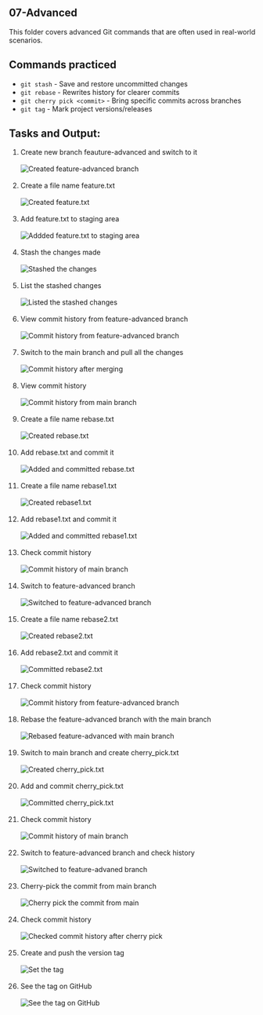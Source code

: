 ## 07-Advanced

This folder covers advanced Git commands that are often used in real-world scenarios.

## Commands practiced

- `git stash` - Save and restore uncommitted changes
- `git rebase` - Rewrites history for clearer commits
- `git cherry pick <commit>` - Bring specific commits across branches
- `git tag` - Mark project versions/releases


## Tasks and Output:

<ol>
<li> Create new branch feauture-advanced and switch to it </li> <br>
<img alt="Created feature-advanced branch" src="/07-advanced/screenshots/created feature-advanced branch.png"> <br> <br>

<li> Create a file name feature.txt  </li> <br>
<img alt="Created feature.txt" src="/07-advanced/screenshots/created feature.txt.png"> <br> <br>

<li> Add feature.txt to staging area </li> <br>
<img alt="Addded feature.txt to staging area" src="/07-advanced/screenshots/added feature.txt.png"> <br> <br>

<li> Stash the changes made </li> <br>
<img alt="Stashed the changes" src="/07-advanced/screenshots/stashed the changes.png"> <br> <br>

<li> List the stashed changes </li> <br>
<img alt="Listed the stashed changes" src="/07-advanced/screenshots/listed the stashed changes.png"> <br> <br>

<li> View commit history from feature-advanced branch </li> <br>
<img alt="Commit history from feature-advanced branch" src="/07-advanced/screenshots/commit history from feature-advanced.png/"> <br> <br>

<li> Switch to the main branch and pull all the changes </li> <br>
<img alt="Commit history after merging" src="/07-advanced/screenshots/switched to main and pull latest.png"> <br> <br>

<li> View commit history </li> <br>
<img alt="Commit history from main branch" src="/07-advanced/screenshots/commit history from main.png"> <br> <br>

<li> Create a file name rebase.txt </li> <br>
<img alt="Created rebase.txt" src="/07-advanced/screenshots/created rebase.txt.png"> <br> <br>

<li> Add rebase.txt and commit it </li> <br>
<img alt="Added and committed rebase.txt" src="/07-advanced/screenshots/added and committed rebase.txt.png"> <br> <br>

<li> Create a file name rebase1.txt </li> <br>
<img alt="Created rebase1.txt" src="/07-advanced/screenshots/created rebase1.txt.png"> <br> <br>

<li> Add rebase1.txt and commit it </li> <br>
<img alt="Added and committed rebase1.txt" src="/07-advanced/screenshots/added and committed rebase1.txt.png"> <br> <br>

<li> Check commit history </li> <br>
<img alt="Commit history of main branch" src="/07-advanced/screenshots/commit history of main.png"> <br> <br>

<li> Switch to feature-advanced branch </li> <br>
<img alt="Switched to feature-advanced branch" src="/07-advanced/screenshots/switched to feature-advanced branch.png"> <br> <br>

<li> Create a file name rebase2.txt </li> <br>
<img alt="Created rebase2.txt" src="/07-advanced/screenshots/created rebase2.txt.png"> <br> <br>

<li> Add rebase2.txt and commit it </li> <br>
<img alt="Committed rebase2.txt" src="/07-advanced/screenshots/added and committed rebase2.txt.png"> <br> <br>

<li> Check commit history </li> <br>
<img alt="Commit history from feature-advanced branch" src="/07-advanced/screenshots/commit history from feature-advanced branch.png"> <br> <br>

<li> Rebase the feature-advanced branch with the main branch </li> <br>
<img alt="Rebased feature-advanced with main branch" src="/07-advanced/screenshots/rebased feature-advanced with main branch.png"> <br> <br>

<li> Switch to main branch and create cherry_pick.txt </li> <br>
<img alt="Created cherry_pick.txt" src="/07-advanced/screenshots/created cherry_pick.txt.png"> <br> <br>

<li> Add and commit cherry_pick.txt </li> <br>
<img alt="Committed cherry_pick.txt" src="/07-advanced/screenshots/added and committed cherry_pick.txt.png"> <br> <br>

<li> Check commit history </li> <br>
<img alt="Commit history of main branch" src="/07-advanced/screenshots/commit history from main branch.png"> <br> <br>

<li> Switch to feature-advanced branch and check history </li> <br>
<img alt="Switched to feature-advaned branch" src="/07-advanced/screenshots/switched to feature-advanced branch and checked history.png"> <br> <br>

<li> Cherry-pick the commit from main branch </li> <br>
<img alt="Cherry pick the commit from main" src="/07-advanced/screenshots/cherry-pick the commit from main.png"> <br> <br>

<li> Check commit history </li> <br>
<img alt="Checked commit history after cherry pick" src="/07-advanced/screenshots/commit history after cherry pick.png"> <br> <br>

<li> Create and push the version tag </li> <br>
<img alt="Set the tag" src="/07-advanced/screenshots/set the tag.png"> <br> <br>

<li> See the tag on GitHub </li> <br>
<img alt="See the tag on GitHub" src="/07-advanced/screenshots/github tag.png"> <br> <br>

</ol>
